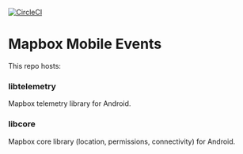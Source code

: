 [![CircleCI](https://circleci.com/gh/mapbox/mapbox-events-android/tree/master.svg?style=svg&circle-token=b206c88b942901329c5d8632a9e5d1b8cd501a61)](https://circleci.com/gh/mapbox/mapbox-events-android/tree/master)

# Mapbox Mobile Events
This repo hosts:

### libtelemetry
Mapbox telemetry library for Android.

### libcore
Mapbox core library (location, permissions, connectivity) for Android.
